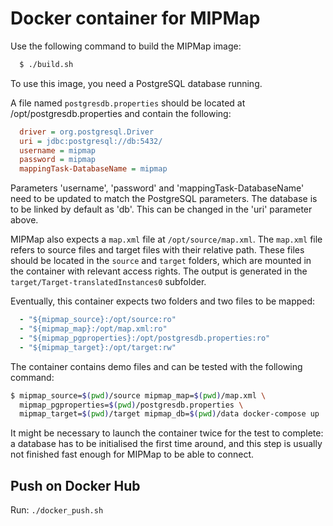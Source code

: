# Docker container for MIPMap

Use the following command to build the MIPMap image:

```sh
  $ ./build.sh
```

To use this image, you need a PostgreSQL database running.

A file named `postgresdb.properties` should be located at /opt/postgresdb.properties and contain the following:
```ini
  driver = org.postgresql.Driver
  uri = jdbc:postgresql://db:5432/
  username = mipmap
  password = mipmap
  mappingTask-DatabaseName = mipmap
```

Parameters 'username', 'password' and 'mappingTask-DatabaseName' need to be updated to match the PostgreSQL parameters.
The database is to be linked by default as 'db'. This can be changed in the 'uri' parameter above.

MIPMap also expects a `map.xml` file at `/opt/source/map.xml`. The `map.xml` file refers to source files and target files with their relative path. These files should be located in the `source` and `target` folders, which are mounted in the container with relevant access rights. The output is generated in the `target/Target-translatedInstances0` subfolder.

Eventually, this container expects two folders and two files to be mapped:

```yml
  - "${mipmap_source}:/opt/source:ro"
  - "${mipmap_map}:/opt/map.xml:ro"
  - "${mipmap_pgproperties}:/opt/postgresdb.properties:ro"
  - "${mipmap_target}:/opt/target:rw"
```

The container contains demo files and can be tested with the following command:

```sh
$ mipmap_source=$(pwd)/source mipmap_map=$(pwd)/map.xml \
  mipmap_pgproperties=$(pwd)/postgresdb.properties \
  mipmap_target=$(pwd)/target mipmap_db=$(pwd)/data docker-compose up
```

It might be necessary to launch the container twice for the test to complete: a database has to be initialised the first time around, and this step is usually not finished fast enough for MIPMap to be able to connect.

## Push on Docker Hub

Run: `./docker_push.sh`

